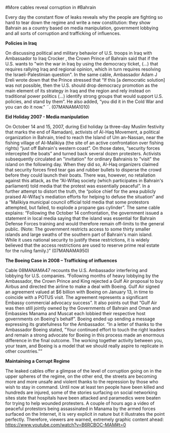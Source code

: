 #More cables reveal corruption in #Bahrain

Every day the constant flow of leaks reveals why the people are fighting so hard to tear down the regime and write a new constitution: they show Bahrain as a country based on media manipulation, government lobbying and all sorts of corruption and trafficking of influences.

**Policies in Iraq**

On discussing political and military behavior of U.S. troops in Iraq with Ambassador to Iraq Crocker , the Crown Prince of Bahrain said that if the U.S. wants to "win the war in Iraq by using the democracy ticket, (...) that requires rallying Iraq and regional opinion, which in turn requires resolving the Israeli-Palestinian question". In the same cable, Ambassador Adam J Ereli wrote down that the Prince stressed that “If this [a democratic solution] was not possible, then the U.S. should drop democracy promotion as the main element of its strategy in Iraq and the region and rely instead on traditional power politics (...) identify strong groups that would support U.S. policies, and stand by them”. He also added, “you did it in the Cold War and you can do it now." ¨. (07MANAMA1010)

**Eid Holiday 2007 - Media manipulation**

On October 14 and 15, 2007, during Eid holiday (a three-day Muslim festivity that marks the end of Ramadan), activists of Al-Haq Movement, a political organization in Bahrain, tried to reach the Island of Um an-Nassan, near the fishing village of Al-Malikiya (the site of an active confrontation over fishing rights) “just off Bahrain's western coast”. On those dates, “security forces intercepted the boats” and turned back several dozen protesters. Activists subsequently circulated an "invitation" for ordinary Bahrainis to "visit" the island on the following day. When they did so, Al-Haq organizers claimed that security forces fired tear gas and rubber bullets to disperse the crowd before they could launch their boats. There was, however, no retaliation against this attack, as the “Al-Wifaq society (which participates in Bahrain's parliament) told media that the protest was essentially peaceful”. In a further attempt to distort the truth, the “police chief for the area publicly praised Al-Wifaq's mediation efforts for helping to defuse the situation” and a “Malikiya municipal council official told media that some protestors attempted, but failed, to explode a propane gas cylinder”. The same cable explains: “Following the October 14 confrontation, the government issued a statement in local media saying that the island was essential for Bahrain Defense Forces training and would therefore remain off-limits to the general public. (Note: The government restricts access to some thirty smaller islands and large swaths of the southern part of Bahrain's main island. While it uses national security to justify these restrictions, it is widely believed that the access restrictions are used to reserve prime real estate for the ruling family.)” (07MANAMA950)

**The Boeing Case in 2008 – Trafficking of influences**

Cable 08MANAMA47 recounts the U.S. Ambassador interfering and lobbying for U.S. companies. “Following months of heavy lobbying by the Ambassador, the Crown Prince and King rejected a Gulf Air proposal to buy Airbus and directed the airline to make a deal with Boeing. Gulf Air signed an agreement valued at $6 billion with Boeing on January 13, in time to coincide with a POTUS visit. The agreement represents a significant Embassy commercial advocacy success”. It also points out that “Gulf Air was then still jointly owned by the Governments of Bahrain and Oman and Embassies Manama and Muscat each lobbied their respective host governments on Boeing's behalf”. Boeing ended up sending a message expressing its gratefulness for the Ambassador. “In a letter of thanks to the Ambassador Boeing stated, "Your continued effort to touch the right leaders and remain a strong advocate for Boeing in this process made an enormous difference in the final outcome. The working together activity between you, your team, and Boeing is a model that we should really aspire to replicate in other countries."”

**Maintaining a Corrupt Regime**

The leaked cables offer a glimpse of the level of corruption going on in the upper spheres of the regime, on the other end, the streets are becoming more and more unsafe and violent thanks to the repression by those who wish to stay in command. Until now at least ten people have been killed and hundreds are injured, some of the stories surfacing on social networking sites state that hospitals have been attacked and paramedics were beaten for trying to help wounded protesters. A couple of hours ago a video of peaceful protestors being assassinated in Manama by the armed forces surfaced on the Internet, it is very explicit in nature but it illustrates the point perfectly. Therefore, viewers are warned, extremely graphic content ahead:  <https://www.youtube.com/watch?v=B6RCBOC-MAM#t=0>
